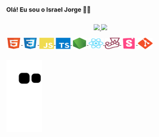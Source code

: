 ### Olá! Eu sou o Israel Jorge 🖖🏻

##
<div align="center" style="display: inline_block">
  <a href="https://github.com/IsraelJorge">
  <img height="165em"  src="https://github-readme-stats.vercel.app/api?username=IsraelJorge&show_icons=true&theme=dark&include_all_commits=true&count_private=true"/>
  <img height="165em"  src="https://github-readme-stats.vercel.app/api/top-langs/?username=IsraelJorge&layout=compact&langs_count=7&theme=dark"/>
</div>

<div style="display: inline_block"><br>
  <img align="center" alt="Logo-HTML" height="30" width="40" src="https://raw.githubusercontent.com/devicons/devicon/master/icons/html5/html5-original.svg">
  <img align="center" alt="Logo-CSS" height="30" width="40" src="https://raw.githubusercontent.com/devicons/devicon/master/icons/css3/css3-original.svg">
  <img align="center" alt="Logo-Js" height="30" width="40" src="https://raw.githubusercontent.com/devicons/devicon/master/icons/javascript/javascript-plain.svg">
  <img align="center" alt="Logo-Ts" height="30" width="40" src="https://raw.githubusercontent.com/devicons/devicon/master/icons/typescript/typescript-plain.svg">
  <img align="center" alt="Logo-Ts" height="30" width="40" src="https://raw.githubusercontent.com/devicons/devicon/master/icons/nodejs/nodejs-original.svg">
  <img align="center" alt="Logo-React" height="30" width="40" src="https://raw.githubusercontent.com/devicons/devicon/master/icons/react/react-original.svg">
  <img align="center" alt="Logo-Jest" height="30" width="40" src="https://raw.githubusercontent.com/devicons/devicon/master/icons/jest/jest-plain.svg">
  <img align="center" alt="Logo-Storybook" height="30" width="40" src="https://raw.githubusercontent.com/devicons/devicon/master/icons/storybook/storybook-original.svg">
  <img align="center" alt="Logo-Git" height="30" width="40" src="https://raw.githubusercontent.com/devicons/devicon/master/icons/git/git-plain.svg">
  <src="https://media.discordapp.net/attachments/639956127056134178/890373478988013628/Publicacoes_Instagram_1_1.png?width=676&height=676">
</div>
  
##
 
<picture>
  <source media="(prefers-color-scheme: dark)" srcset="https://raw.githubusercontent.com/IsraelJorge/IsraelJorge/output/github-contribution-grid-snake-dark.svg">
  <source media="(prefers-color-scheme: light)" srcset="https://raw.githubusercontent.com/IsraelJorge/IsraelJorge/output/github-contribution-grid-snake.svg">
  <img alt="github contribution grid snake animation" src="https://raw.githubusercontent.com/IsraelJorge/IsraelJorge/output/github-contribution-grid-snake.svg">
</picture>
